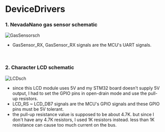 # DeviceDrivers


### 1. NevadaNano gas sensor schematic

![GasSensorsch](https://user-images.githubusercontent.com/57129682/140460841-024fd175-b948-4580-989b-731239a00f9b.png)
- GasSensor_RX, GasSensor_RX signals are the MCU's UART signals.

<br />

### 2. Character LCD schematic

![LCDsch](https://user-images.githubusercontent.com/57129682/140460947-46b99565-3525-41fb-b86f-01279c1a6813.png)
- since this LCD module uses 5V and my STM32 board doesn't supply 5V output, I had to set the GPIO pins in open-drain mode and use the pull-up resistors. 
- LCD_RS ~ LCD_DB7 signals are the MCU's GPIO signals and these GPIO pins must be 5V tolerant.
- the pull-up resistance value is supposed to be about 4.7K. but since I don't have any 4.7K resistors, I used 1K resistors instead. less than 1K resistance can cause too much current on the bus.
